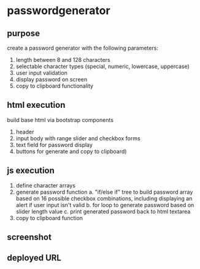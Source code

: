 # passwordgenerator

## purpose
create a password generator with the following parameters:
1. length between 8 and 128 characters
2. selectable character types (special, numeric, lowercase, uppercase)
3. user input validation
4. display password on screen
5. copy to clipboard functionality

## html execution
build base html via bootstrap components 
1. header
2. input body with range slider and checkbox forms
3. text field for password display
4. buttons for generate and copy to clipboard)

## js execution
1. define character arrays
2. generate password function
    a. "if/else if" tree to build password array based on 16 possible checkbox combinations, including displaying an alert if user input isn't valid
    b. for loop to generate password based on slider length value
    c. print generated password back to html textarea
3. copy to clipboard function

## screenshot



## deployed URL





